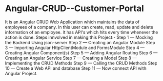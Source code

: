 # Angular-CRUD--Customer-Portal

It is an Angular CRUD Web Application which maintains the data of employees of a company.
In this user can create, read, update and delete information of an employee.
It has API's which hits every time whenever the action is done.
Steps innvolved in making this Project:-
Step 1 — Mocking the Backend Using json-server
Step 2 — Creating an Angular Module
Step 3 — Importing Angular HttpClientModule and FormsModule
Step 4 — Creating Angular Component(s)
Step 5 — Adding Angular Routing
Step 6 — Creating an Angular Service
Step 7 — Creating a Model
Step 8 — Implementing the CRUD Methods
Step 9 — Calling the CRUD Methods
Step 10 — Create a Web API and database
Step 11 — Now connect API with Angular Project.
